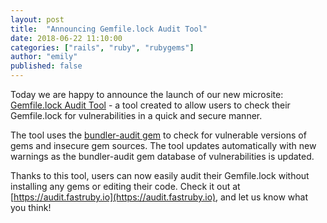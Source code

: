 ```yaml
---
layout: post
title:  "Announcing Gemfile.lock Audit Tool"
date: 2018-06-22 11:10:00
categories: ["rails", "ruby", "rubygems"]
author: "emily"
published: false
---
```


Today we are happy to announce the launch of our new microsite: [Gemfile.lock Audit Tool](https://audit.fastruby.io) - a tool created to allow users to check their Gemfile.lock for vulnerabilities in a quick and secure manner.

<!--more-->

The tool uses the [bundler-audit gem](https://github.com/rubysec/bundler-audit) to check for vulnerable versions of gems and insecure gem sources. The tool updates automatically with new warnings as the bundler-audit gem database of vulnerabilities is updated.

Thanks to this tool, users can now easily audit their Gemfile.lock without installing any gems or editing their code. Check it out at [https://audit.fastruby.io](https://audit.fastruby.io), and let us know what you think!
